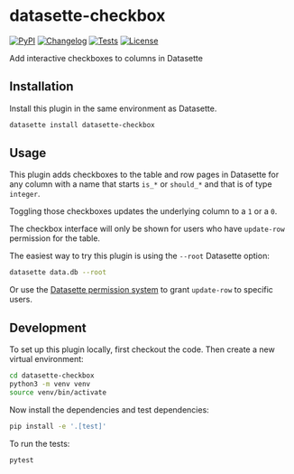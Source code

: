 # datasette-checkbox

[![PyPI](https://img.shields.io/pypi/v/datasette-checkbox.svg)](https://pypi.org/project/datasette-checkbox/)
[![Changelog](https://img.shields.io/github/v/release/datasette/datasette-checkbox?include_prereleases&label=changelog)](https://github.com/datasette/datasette-checkbox/releases)
[![Tests](https://github.com/datasette/datasette-checkbox/actions/workflows/test.yml/badge.svg)](https://github.com/datasette/datasette-checkbox/actions/workflows/test.yml)
[![License](https://img.shields.io/badge/license-Apache%202.0-blue.svg)](https://github.com/datasette/datasette-checkbox/blob/main/LICENSE)

Add interactive checkboxes to columns in Datasette

## Installation

Install this plugin in the same environment as Datasette.
```bash
datasette install datasette-checkbox
```
## Usage

This plugin adds checkboxes to the table and row pages in Datasette for any column with a name that starts `is_*` or `should_*` and that is of type `integer`.

Toggling those checkboxes updates the underlying column to a `1` or a `0`.

The checkbox interface will only be shown for users who have `update-row` permission for the table.

The easiest way to try this plugin is using the `--root` Datasette option:

```bash
datasette data.db --root
```
Or use the [Datasette permission system](https://docs.datasette.io/en/latest/authentication.html#permissions) to grant `update-row` to specific users.

## Development

To set up this plugin locally, first checkout the code. Then create a new virtual environment:
```bash
cd datasette-checkbox
python3 -m venv venv
source venv/bin/activate
```
Now install the dependencies and test dependencies:
```bash
pip install -e '.[test]'
```
To run the tests:
```bash
pytest
```
